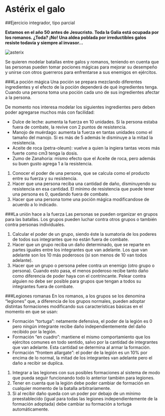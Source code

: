 # Astérix el galo

##Ejercicio integrador, tipo parcial

**Estamos en el año 50 antes de Jesucristo. Toda la Galia está ocupada por los romanos. ¿Toda? ¡No! Una aldea poblada por irreductibles galos resiste todavía y siempre al invasor…**

![asterix](https://pbs.twimg.com/profile_images/581484737182724096/0fl1wz69.png)

Se quieren modelar batallas entre galos y romanos, teniendo en cuenta que las personas pueden tomar pociones mágicas para mejorar su desempeño y unirse con otros guerreros para enfrentarse a sus enemigos en ejércitos.

###La poción mágica
Una poción se prepara mezclando diferentes ingredientes y el efecto de la poción dependerá de qué ingredientes tenga. Cuando una persona toma una poción cada uno de sus ingredientes afectar a la persona. 

De momento nos interesa modelar los siguientes ingredientes pero deben poder agregarse muchos más con facilidad:
- Dulce de leche: aumenta la fuerza en 10 unidades. Si la persona estaba fuera de combate, la revive con 2 puntos de resistencia.
- Manojo de muérdago: aumenta la fuerza en tantas unidades como el tamaño del manojo. Si es más de 5 además le disminuye a la mitad la resistencia.
- Aceite de roca (petra-oleum): vuelve a quien la ingiera tantas veces más fuerte como cm3 tenga la dosis.
- Zumo de Zanahoria: mismo efecto que el Aceite de roca, pero además su buen gusto agrega 1 a la resistencia.

1. Conocer el poder de una persona, que se calcula como el producto entre su fuerza y su resistencia.
2. Hacer que una persona reciba una cantidad de daño, disminuyendo su resistencia en esa cantidad. El mínimo de resistencia que puede tener una persona es 0, quedando fuera de combate.
3. Hacer que una persona tome una poción mágica modificandose de acuerdo a lo indicado.

###La unión hace a la fuerza
Las personas se pueden organizar en grupos para las batallas. Los grupos pueden luchar contra otros grupos o también contra personas individuales.

1. Calcular el poder de un grupo, siendo éste la sumatoria de los poderes de todos sus integrantes que no están fuera de combate.
2. Hacer que un grupo reciba un daño determinado, que se reparte en partes iguales entre los integrantes que van adelante. Los que van adelante son los 10 más poderosos (si son menos de 10 van todos adelante).
3. Hacer que un grupo o persona pelee contra un enemigo (otro grupo o persona). Cuando esto pasa, el menos poderoso recibe tanto daño como diferencia de poder haya con el contrincante. Pelear contra alguien no debe ser posible para grupos que tengan a todos su integrantes fuera de combate.

###Legiones romanas
En los romanos, a los grupos se los denomina “legiones” que, a diferencia de los grupos normales, pueden adoptar distintas formaciones modificando sus características básicas en el momento en que se usan:
- Formación “tortuga”: netamente defensiva, el poder de la legión es 0 pero ningún integrante recibe daño independientemente del daño recibido por la legión.
- Formación “en cuadro”: mantiene el mismo comportamiento que los ejércitos comunes en todo sentido, salvo por la cantidad de integrantes que van adelante. Esta cantidad se determina al armar la formación.
- Formación “frontem allargate”: el poder de la legión es un 10% por encima de lo normal, la mitad de los integrantes van adelante pero el daño a recibir se duplica.

1. Integrar a las legiones con sus posibles formaciones al sistema de modo que pueda seguir funcionando todo lo anterior también para legiones.
2. Tener en cuenta que la legión debe poder cambiar de formación en cualquier momento de la batalla arbitrariamente.
3. Si al recibir daño queda con un poder por debajo de un mínimo preestablecido (igual para todas las legiones independientemente de la formación adoptada) debe cambiar su formación a tortuga automáticamente.
